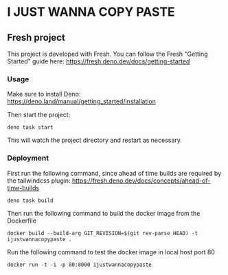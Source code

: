# I JUST WANNA COPY PASTE

## Fresh project

This project is developed with Fresh. You can follow the Fresh "Getting Started"
guide here: https://fresh.deno.dev/docs/getting-started

### Usage

Make sure to install Deno: https://deno.land/manual/getting_started/installation

Then start the project:

```
deno task start
```

This will watch the project directory and restart as necessary.

### Deployment

First run the following command, since ahead of time builds are required by the
tailwindcss plugin: https://fresh.deno.dev/docs/concepts/ahead-of-time-builds

```
deno task build
```

Then run the following command to build the docker image from the Dockerfile

```
docker build --build-arg GIT_REVISION=$(git rev-parse HEAD) -t ijustwannacopypaste .
```

Run the following command to test the docker image in local host port 80

```
docker run -t -i -p 80:8000 ijustwannacopypaste
```
